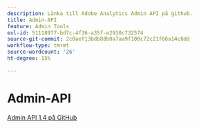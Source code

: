 ```yaml
---
description: Länka till Adobe Analytics Admin API på github.
title: Admin-API
feature: Admin Tools
exl-id: 51118977-bd7c-4f36-a35f-e2930c732574
source-git-commit: 2c0aef13bdb88b0a7aa9f100c72c21f66a14c8dd
workflow-type: tm+mt
source-wordcount: '26'
ht-degree: 15%

---
```


# Admin-API

[Admin API 1.4 på GitHub](https://github.com/AdobeDocs/analytics-1.4-apis/blob/master/docs/admin-api/index.md)
